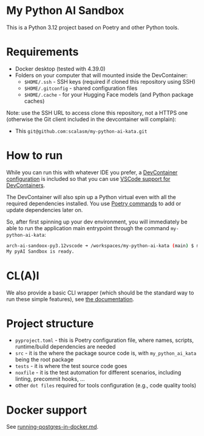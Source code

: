# My Python AI Sandbox

This is a Python 3.12 project based on Poetry and other Python tools.

# Requirements

- Docker desktop (tested with 4.39.0)
- Folders on your computer that will mounted inside the DevContainer:
  - `$HOME/.ssh` - SSH keys (required if cloned this repository using SSH)
  - `$HOME/.gitconfig` - shared configuration files
  - `$HOME/.cache` - for your Hugging Face models (and Python package caches)

Note: use the SSH URL to access clone this repository, not a HTTPS one (otherwise the Git client included in the devcontainer will complain):
 - This  `git@github.com:scalasm/my-python-ai-kata.git`

# How to run

While you can run this with whatever IDE you prefer, a [DevContainer configuration](https://hub.docker.com/r/microsoft/devcontainers-python) is included so that you can use [VSCode support for DevContainers](https://code.visualstudio.com/docs/devcontainers/containers).

The DevContainer will also spin up a Python virtual even with all the required dependencies installed. You use [Poetry commands](https://python-poetry.org/docs/cli/) to add or update dependencies later on.

So, after first spinning up your dev environment, you will immediately be able to run the application main entrypoint through the command `my-python-ai-kata`:
```bash
arch-ai-sandoox-py3.12vscode ➜ /workspaces/my-python-ai-kata (main) $ my-python-ai-kata 
My pyAI Sandbox is ready.
```

# CL(A)I 
We also provide a basic CLI wrapper (which should be the standard way to run these simple features), see [the documentation](./docs/clai.md).

# Project structure

- `pyproject.toml` - this is Poetry configuration file, where names, scripts, runtime/build dependencies are needed
- `src` - it is the where the package source code is, with `my_python_ai_kata` being the root package
- `tests` - it is where the test source code goes
- `noxfile` - it is the test automation for different scenarios, including linting, precommit hooks, ... 
- other `dot files` required for tools configuration (e.g., code quality tools) 


# Docker support

See [running-postgres-in-docker.md](./docs/running-postgres-in-docker.md).
